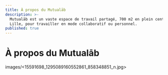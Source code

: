 ```yaml
---
title: À propos du Mutualāb
description: >-
  Mutualāb est un vaste espace de travail partagé, 700 m2 en plein centre de
  Lille, pour travailler en mode collaboratif ou personnel.
published: true
---
```

# À propos du Mutualāb 
images/<15591698_1295089160552861_858348851_n.jpg>  
